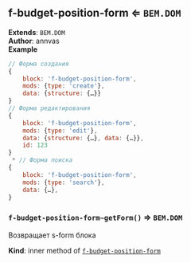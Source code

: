 <a name="module_f-budget-position-form"></a>

## f-budget-position-form ⇐ <code>BEM.DOM</code>
**Extends**: <code>BEM.DOM</code>  
**Author**: annvas  
**Example**  
```js
// Форма создания
{
    block: 'f-budget-position-form',
    mods: {type: 'create'},
    data: {structure: {…}}
}
// Форма редактирования
{
    block: 'f-budget-position-form',
    mods: {type: 'edit'},
    data: {structure: {…}, data: {…}},
    id: 123
}
 * // Форма поиска
{
    block: 'f-budget-position-form',
    mods: {type: 'search'},
    data: {…},
}
```
<a name="module_f-budget-position-form..getForm"></a>

### `f-budget-position-form~getForm()` ⇒ <code>BEM.DOM</code>
Возвращает s-form блока

**Kind**: inner method of [<code>f-budget-position-form</code>](#module_f-budget-position-form)  
